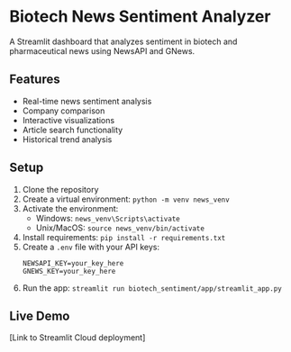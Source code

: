 # Biotech News Sentiment Analyzer

A Streamlit dashboard that analyzes sentiment in biotech and pharmaceutical news using NewsAPI and GNews.

## Features
- Real-time news sentiment analysis
- Company comparison
- Interactive visualizations
- Article search functionality
- Historical trend analysis

## Setup
1. Clone the repository
2. Create a virtual environment: `python -m venv news_venv`
3. Activate the environment: 
   - Windows: `news_venv\Scripts\activate`
   - Unix/MacOS: `source news_venv/bin/activate`
4. Install requirements: `pip install -r requirements.txt`
5. Create a `.env` file with your API keys:
   ```
   NEWSAPI_KEY=your_key_here
   GNEWS_KEY=your_key_here
   ```
6. Run the app: `streamlit run biotech_sentiment/app/streamlit_app.py`

## Live Demo
[Link to Streamlit Cloud deployment] 